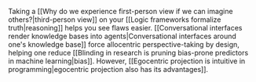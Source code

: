 ---
---

Taking a [[Why do we experience first-person view if we can imagine others?|third-person view]] on your [[Logic frameworks formalize truth|reasoning]] helps you see flaws easier. [[Conversational interfaces render knowledge bases into agents|Conversational interfaces around one's knowledge base]] force allocentric perspective-taking by design, helping one reduce [[Blinding in research is pruning bias-prone predictors in machine learning|bias]]. However, [[Egocentric projection is intuitive in programming|egocentric projection also has its advantages]].